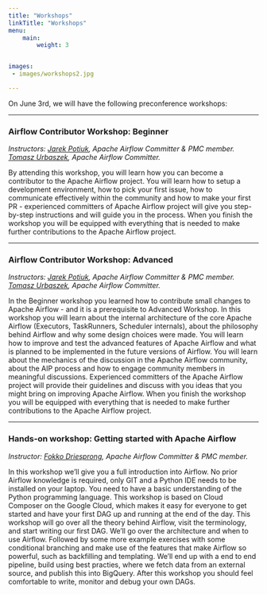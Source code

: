 ```yaml
---
title: "Workshops"
linkTitle: "Workshops"
menu:
    main:
        weight: 3


images:
 - images/workshops2.jpg

---
```


On June 3rd, we will have the following preconference workshops:

---

### Airflow Contributor Workshop: Beginner  
*Instructors: [Jarek Potiuk](https://github.com/potiuk), Apache Airflow Committer & PMC member. [Tomasz Urbaszek](https://github.com/nuclearpinguin), Apache Airflow Committer.*

By attending this workshop, you will learn how you can become a contributor to the Apache Airflow project. You will learn how to setup a development environment, how to pick your first issue, how to communicate effectively within the community and how to make your first PR - experienced committers of Apache Airflow project will give you step-by-step instructions and will guide you in the process. When you finish the workshop you will be equipped with everything that is needed to make further contributions to the Apache Airflow project.

---

### Airflow Contributor Workshop: Advanced  
*Instructors: [Jarek Potiuk](https://github.com/potiuk), Apache Airflow Committer & PMC member. [Tomasz Urbaszek](https://github.com/nuclearpinguin), Apache Airflow Committer.*

In the Beginner workshop you learned how to contribute small changes to Apache Airflow - and it is a prerequisite to Advanced Workshop. In this workshop you will learn about the internal architecture of the core Apache Airflow (Executors, TaskRunners, Scheduler internals), about the philosophy behind Airflow and why some design choices were made. You will learn how to improve and test the advanced features of Apache Airflow and what is planned to be implemented in the future versions of Airflow. You will learn about the mechanics of the discussion in the Apache Airflow community, about the AIP process and how to engage community members in meaningful discussions. Experienced committers of the Apache Airflow project will provide their guidelines and discuss with you ideas that you might bring on improving Apache Airflow. When you finish the workshop you will be equipped with everything that is needed to make further contributions to the Apache Airflow project.  

---
 
### Hands-on workshop: Getting started with Apache Airflow 
*Instructor: [Fokko Driesprong](https://github.com/Fokko), Apache Airflow Committer & PMC member.*  

In this workshop we’ll give you a full introduction into Airflow. No prior Airflow knowledge is required, only GIT and a Python IDE needs to be installed on your laptop. You need to have a basic understanding of the Python programming language. This workshop is based on Cloud Composer on the Google Cloud, which makes it easy for everyone to get started and have your first DAG up and running at the end of the day. This workshop will go over all the theory behind Airflow, visit the terminology, and start writing our first DAG. We’ll go over the architecture and when to use Airflow. Followed by some more example exercises with some conditional branching and make use of the features that make Airflow so powerful, such as backfilling and templating. We’ll end up with a end to end pipeline, build using best practies, where we fetch data from an external source, and publish this into BigQuery. After this workshop you should feel comfortable to write, monitor and debug your own DAGs.  
